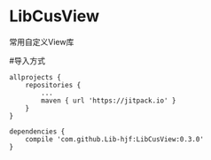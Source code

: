 # LibCusView
常用自定义View库

#导入方式
```
allprojects {
	repositories {
		...
		maven { url 'https://jitpack.io' }
	}
}
```

```
dependencies {
    compile 'com.github.Lib-hjf:LibCusView:0.3.0'
}
```